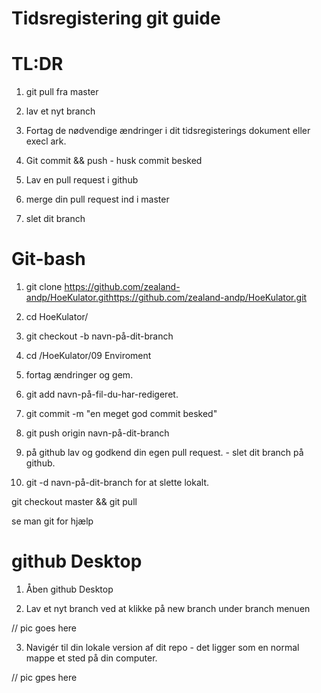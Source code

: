 # Tidsregistering git guide


# TL:DR


1. git pull fra master


2. lav et nyt branch


3. Fortag de nødvendige ændringer i dit tidsregisterings dokument eller execl ark.


4. Git commit && push - husk commit besked


5. Lav en pull request i github


6. merge din pull request ind i master


7. slet dit branch


# Git-bash


1. git clone https://github.com/zealand-andp/HoeKulator.githttps://github.com/zealand-andp/HoeKulator.git 


2. cd HoeKulator/


3. git checkout -b navn-på-dit-branch


4. cd /HoeKulator/09 Enviroment


5. fortag ændringer og gem.


6. git add navn-på-fil-du-har-redigeret.


7. git commit -m "en meget god commit besked" 


8. git push origin navn-på-dit-branch


9. på github lav og godkend din egen pull request. - slet dit branch på github.


10.  git -d navn-på-dit-branch for at slette lokalt.


git checkout master && git pull


se man git for hjælp

# github Desktop


1. Åben github Desktop


2. Lav et nyt branch ved at klikke på new branch under branch menuen 

// pic goes here


3. Navigér til din lokale version af dit repo - det ligger som en normal mappe et sted på din computer.

// pic gpes here




